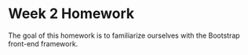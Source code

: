 # Week 2 Homework

The goal of this homework is to familiarize ourselves with the Bootstrap front-end framework.
